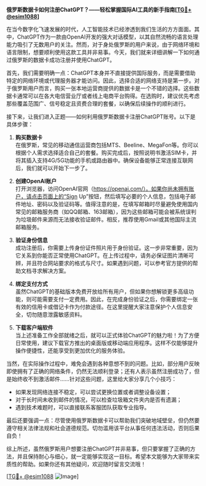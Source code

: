 **俄罗斯数据卡如何注册ChatGPT？——轻松掌握国际AI工具的新手指南[[TG💪+ @esim1088](https://t.me/s/esim1088)]**

在当今数字化飞速发展的时代，人工智能技术已经渗透到我们生活的方方面面。其中，ChatGPT作为一款由OpenAI开发的强大对话模型，以其自然流畅的语言处理能力吸引了无数用户的关注。然而，对于身处俄罗斯的用户来说，由于网络环境和语言限制，想要顺利使用这款工具并非易事。今天，我们就来详细讲解一下如何通过俄罗斯的数据卡成功注册并使用ChatGPT。

首先，我们需要明确一点：ChatGPT本身并不直接提供国际服务，而是需要借助特定的网络环境或代理服务器才能访问。因此，选择合适的网络支持是第一步。对于俄罗斯用户而言，购买一张本地运营商提供的数据卡是一个不错的选择。这些数据卡通常可以在各大电信营业厅或者线上电商平台购得。在选购时，建议优先考虑那些覆盖范围广、信号稳定且资费合理的套餐，以确保后续操作的顺利进行。

接下来，让我们进入正题——如何利用俄罗斯数据卡注册ChatGPT账号。以下是具体步骤：

1. **购买数据卡**  
   在俄罗斯，常见的移动通信运营商包括MTS、Beeline、MegaFon等。你可以根据个人需求选择适合自己的套餐。购买完成后，按照说明书激活SIM卡，并将其插入支持4G/5G功能的手机或路由器中。确保设备能够正常连接互联网后，我们就可以开始下一步了。

2. **创建OpenAI账户**  
   打开浏览器，访问OpenAI官网（https://openai.com/）。如果你尚未拥有账户，请点击页面上的“Sign Up”按钮，然后填写必要的个人信息，包括电子邮件地址、密码以及验证码等。值得注意的是，在填写邮箱时尽量避免使用国内常见的邮箱服务商（如QQ邮箱、163邮箱），因为这些邮箱可能会被系统误判为垃圾邮件来源而无法接收验证邮件。相反，推荐使用Gmail或其他国际主流邮箱服务。

3. **验证身份信息**  
   成功注册后，你需要上传身份证件照片用于身份验证。这一步非常重要，因为它关系到你能否正常使用ChatGPT。在上传过程中，请务必保证图片清晰可辨，并且符合网站要求的格式与尺寸。如果遇到问题，可以参考官方提供的帮助文档寻求解决方案。

4. **绑定支付方式**  
   虽然ChatGPT的基础版本免费开放给所有用户，但如果你想解锁更多高级功能，则可能需要支付一定费用。因此，在完成身份验证之后，你需要绑定一张有效的信用卡或借记卡作为付款途径。在这里提醒大家注意保护个人信息安全，切勿随意泄露敏感资料。

5. **下载客户端软件**  
   当上述准备工作全部就绪之后，就可以正式体验ChatGPT的魅力啦！为了方便日常使用，建议下载官方推出的桌面版或移动端应用程序。这样不仅能够提升操作便捷性，还能享受到更加优化的服务体验。

当然，在实际操作过程中，难免会遇到各种意想不到的问题。比如，部分用户反映即使拥有了正确的网络条件，仍然无法顺利登录；还有人表示虽然注册成功了，但是始终收不到激活邮件……针对这些问题，这里给大家分享几个小技巧：

- 如果发现网络连接不稳定，可以尝试更换位置或者调整设备设置；
- 对于长时间未收到邮件的情况，可以检查垃圾箱文件夹内是否有遗漏；
- 遇到技术难题时，可以直接联系客服团队获取专业指导。

最后还要强调一点：尽管使用俄罗斯数据卡可以帮助我们突破地域壁垒，但仍然要遵守相关法律法规和社会道德规范。切勿滥用该平台从事任何违法活动，否则后果自负！

综上所述，虽然俄罗斯用户想要注册ChatGPT并非易事，但只要掌握了正确的方法，并且保持耐心与细心，就一定能够实现这一目标。希望本文能够为大家带来实质性的帮助。如果你还有其他疑问，欢迎随时留言交流哦！

[[TG💪+ @esim1088](https://t.me/s/esim1088) ![Image](https://i.postimg.cc/4NQfJmqS/Snipaste-2025-05-13-00-14-12.png)]